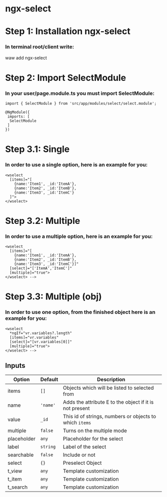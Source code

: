 # ngx-select

# Step 1: Installation ngx-select
### In terminal root/client write:
waw add ngx-select

# Step 2: Import SelectModule
### In your user/page.module.ts you must import SelectModule:
```
import { SelectModule } from 'src/app/modules/select/select.module';

@NgModule({
 imports: [
  SelectModule
 ]
})
```

# Step 3.1: Single
### In order to use a single option, here is an example for you:
```
<wselect 
  [items]="[
    {name:'Item1', _id:'ItemA'}, 
    {name:'Item2', _id:'ItemB'}, 
    {name:'Item3', _id:'ItemC'}
  ]">
</wselect>
```

# Step 3.2: Multiple
### In order to use a multiple option, here is an example for you:
```
<wselect 
  [items]="[
    {name:'Item1', _id:'ItemA'}, 
    {name:'Item2', _id:'ItemB'}, 
    {name:'Item3', _id:'ItemC'}]"
  [select]="['ItemA','ItemC']" 
  [multiple]="true">
</wselect> -->
```

# Step 3.3: Multiple (obj)
### In order to use one option, from the finished object here is an example for you:
```
<wselect 
  *ngIf="vr.variables?.length" 
  [items]="vr.variables" 
  [select]="[vr.variables[0]]" 
  [multiple]="true">
</wselect> -->
```

## Inputs

| Option        | Default                         | Description               |
| ------------- |---------------------------------| --------------------------|
| items         | `[]`                            | Objects which will be listed to selected from |
| name          | `'name'`                        | Adds the attribute E to the object if it is not present|
| value         | `_id`                           | This id of strings, numbers or objects to which `items` |
| multiple      | `false`                         | Turns on the multiple mode |
| placeholder   | `any`                           | Placeholder for the select |
| label         | `string`                        | Label of the select |
| searchable    | `false`                         | Include or not |
| select        | `{}`                            | Preselect Object |
| t_view        | `any`                           | Template customization |
| t_item        | `any`                           | Template customization |
| t_search      | `any`                           | Template customization |
